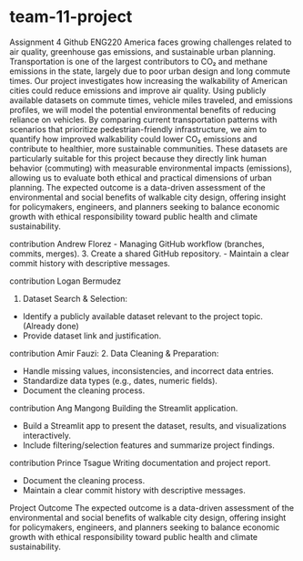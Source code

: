 # team-11-project
Assignment 4 Github ENG220
America faces growing challenges related to air quality, greenhouse gas emissions, and
sustainable urban planning. Transportation is one of the largest contributors to CO₂ and methane
emissions in the state, largely due to poor urban design and long commute times. Our project
investigates how increasing the
walkability of American cities
could reduce emissions and
improve air quality. Using
publicly available datasets on
commute times, vehicle miles
traveled, and emissions profiles,
we will model the potential
environmental benefits of reducing reliance on vehicles. By comparing current transportation
patterns with scenarios that prioritize pedestrian-friendly infrastructure, we aim to quantify how
improved walkability could lower CO₂ emissions and contribute to healthier, more sustainable
communities. These datasets are particularly suitable for this project because they directly link
human behavior (commuting) with measurable environmental impacts (emissions), allowing us
to evaluate both ethical and practical dimensions of urban planning. The expected outcome is a
data-driven assessment of the environmental and social benefits of walkable city design, offering
insight for policymakers, engineers, and planners seeking to balance economic growth with
ethical responsibility toward public health and climate sustainability.

contribution Andrew Florez - Managing GitHub workflow (branches, commits, merges).
  3. Create a shared GitHub repository.
     - Maintain a clear commit history with descriptive messages.

contribution Logan Bermudez
1. Dataset Search & Selection:
- Identify a publicly available dataset relevant to the project topic. (Already done)
- Provide dataset link and justification.

contribution Amir Fauzi:
2. Data Cleaning & Preparation:
- Handle missing values, inconsistencies, and incorrect data entries.
- Standardize data types (e.g., dates, numeric fields).
- Document the cleaning process.

contribution Ang Mangong
Building the Streamlit application.
- Build a Streamlit app to present the dataset, results, and visualizations interactively.
- Include filtering/selection features and summarize project findings.

contribution Prince Tsague
Writing documentation and project report.
- Document the cleaning process.
- Maintain a clear commit history with descriptive messages.

Project Outcome
 The expected outcome is a data-driven assessment of the environmental and social benefits of walkable city design, offering insight for policymakers, engineers, and planners seeking to balance economic growth with ethical responsibility toward public health and climate sustainability.

